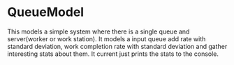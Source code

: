 # QueueModel

This models a simple system where there is a single queue and server(worker or work station). It models a input queue add rate with standard deviation, work completion rate with standard deviation and gather interesting stats about them. It current just prints the stats to the console. 
